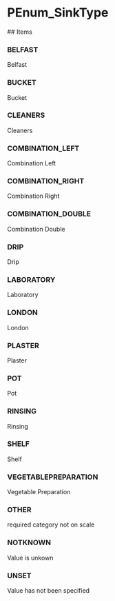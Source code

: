 # PEnum_SinkType

<!-- end of definition -->## Items

### BELFAST
Belfast

### BUCKET
Bucket

### CLEANERS
Cleaners

### COMBINATION_LEFT
Combination Left

### COMBINATION_RIGHT
Combination Right

### COMBINATION_DOUBLE
Combination Double

### DRIP
Drip

### LABORATORY
Laboratory

### LONDON
London

### PLASTER
Plaster

### POT
Pot

### RINSING
Rinsing

### SHELF
Shelf

### VEGETABLEPREPARATION
Vegetable Preparation

### OTHER
required category not on scale

### NOTKNOWN
Value is unkown

### UNSET
Value has not been specified

